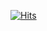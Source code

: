 [![Hits](https://hits.seeyoufarm.com/api/count/incr/badge.svg?url=https%3A%2F%2Frlawns324.github.io%2Fzip&count_bg=%2379C83D&title_bg=%23555555&icon=&icon_color=%23E7E7E7&title=hits&edge_flat=false)](https://hits.seeyoufarm.com)
